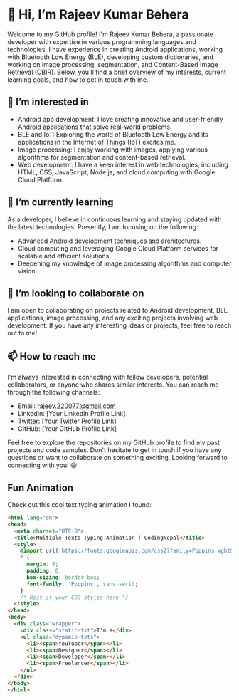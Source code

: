 # 👋 Hi, I’m Rajeev Kumar Behera

Welcome to my GitHub profile! I'm Rajeev Kumar Behera, a passionate developer with expertise in various programming languages and technologies. I have experience in creating Android applications, working with Bluetooth Low Energy (BLE), developing custom dictionaries, and working on image processing, segmentation, and Content-Based Image Retrieval (CBIR). Below, you'll find a brief overview of my interests, current learning goals, and how to get in touch with me.

## 👀 I’m interested in

- Android app development: I love creating innovative and user-friendly Android applications that solve real-world problems.
- BLE and IoT: Exploring the world of Bluetooth Low Energy and its applications in the Internet of Things (IoT) excites me.
- Image processing: I enjoy working with images, applying various algorithms for segmentation and content-based retrieval.
- Web development: I have a keen interest in web technologies, including HTML, CSS, JavaScript, Node.js, and cloud computing with Google Cloud Platform.

## 🌱 I’m currently learning

As a developer, I believe in continuous learning and staying updated with the latest technologies. Presently, I am focusing on the following:

- Advanced Android development techniques and architectures.
- Cloud computing and leveraging Google Cloud Platform services for scalable and efficient solutions.
- Deepening my knowledge of image processing algorithms and computer vision.

## 💞️ I’m looking to collaborate on

I am open to collaborating on projects related to Android development, BLE applications, image processing, and any exciting projects involving web development. If you have any interesting ideas or projects, feel free to reach out to me!

## 📫 How to reach me

I'm always interested in connecting with fellow developers, potential collaborators, or anyone who shares similar interests. You can reach me through the following channels:

- Email: rajeev.220077@gmail.com
- LinkedIn: [Your LinkedIn Profile Link]
- Twitter: [Your Twitter Profile Link]
- GitHub: [Your GitHub Profile Link]

Feel free to explore the repositories on my GitHub profile to find my past projects and code samples. Don't hesitate to get in touch if you have any questions or want to collaborate on something exciting. Looking forward to connecting with you! 😄

## Fun Animation

Check out this cool text typing animation I found:

```html
<html lang="en">
<head>
  <meta charset="UTF-8">
  <title>Multiple Texts Typing Animation | CodingNepal</title>
  <style>
    @import url('https://fonts.googleapis.com/css2?family=Poppins:wght@200;300;400;500;600;700&display=swap');
    * {
      margin: 0;
      padding: 0;
      box-sizing: border-box;
      font-family: 'Poppins', sans-serif;
    }
    /* Rest of your CSS styles here */
  </style>
</head>
<body>
  <div class="wrapper">
    <div class="static-txt">I'm a</div>
    <ul class="dynamic-txts">
      <li><span>YouTuber</span></li>
      <li><span>Designer</span></li>
      <li><span>Developer</span></li>
      <li><span>Freelancer</span></li>
    </ul>
  </div>
</body>
</html>
